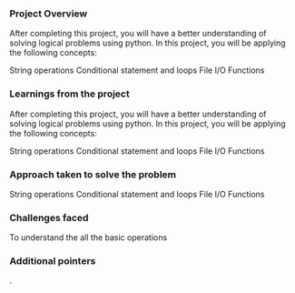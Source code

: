 ### Project Overview

 After completing this project, you will have a better understanding of solving logical problems using python. In this project, you will be applying the following concepts:

String operations
Conditional statement and loops
File I/O
Functions


### Learnings from the project

 After completing this project, you will have a better understanding of solving logical problems using python. In this project, you will be applying the following concepts:

String operations
Conditional statement and loops
File I/O
Functions


### Approach taken to solve the problem

 String operations
Conditional statement and loops
File I/O
Functions


### Challenges faced

 To understand the all the  basic operations


### Additional pointers

 .


